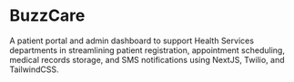 # BuzzCare
A patient portal and admin dashboard to support Health Services departments in streamlining patient registration, appointment scheduling, medical records storage, and SMS notifications using NextJS, Twilio, and TailwindCSS.
